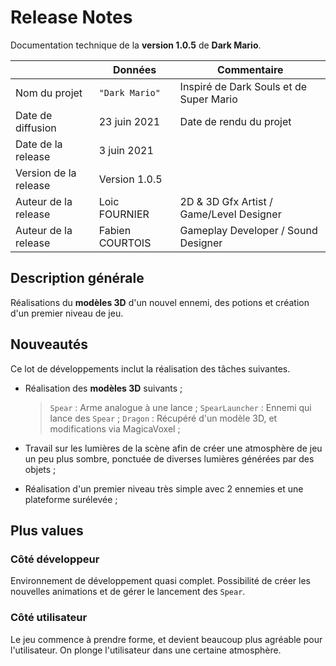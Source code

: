 # Release Notes

Documentation technique de la **version 1.0.5** de **Dark Mario**.

|                      |Données         |Commentaire                                         |
|----------------------|----------------|----------------------------------------------------|
|Nom du projet         |`"Dark Mario"`  |Inspiré de Dark Souls et de Super Mario             |
|Date de diffusion     |23 juin 2021    |Date de rendu du projet                             |
|Date de la release    |3 juin 2021     |                                                    |
|Version de la release |Version 1.0.5   |                                                    |
|Auteur de la release  |Loic FOURNIER   |2D & 3D Gfx Artist / Game/Level Designer            |
|Auteur de la release  |Fabien COURTOIS |Gameplay Developer / Sound Designer                 | 

## Description générale

Réalisations du **modèles 3D** d'un nouvel ennemi, des potions et création d'un premier niveau de jeu.

## Nouveautés

Ce lot de développements inclut la réalisation des tâches suivantes.
- Réalisation des **modèles 3D** suivants ;
	>  `Spear` : Arme analogue à une lance ;
	>  `SpearLauncher` : Ennemi qui lance des `Spear` ;
	>  `Dragon` : Récupéré d'un modèle 3D, et modifications via MagicaVoxel ;

- Travail sur les lumières de la scène afin de créer une atmosphère de jeu un peu plus sombre, ponctuée de diverses lumières générées par des objets ;
- Réalisation d'un premier niveau très simple avec 2 ennemies et  une plateforme surélevée ;

## Plus values

### Côté développeur

Environnement de développement quasi complet. Possibilité de créer les nouvelles animations et de gérer le lancement des `Spear`.

### Côté utilisateur

Le jeu commence à prendre forme, et devient beaucoup plus agréable pour l'utilisateur. On plonge l'utilisateur dans une certaine atmosphère.

